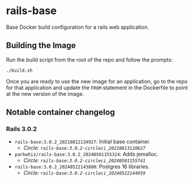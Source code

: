 # rails-base
Base Docker build configuration for a rails web application.

## Building the Image

Run the build script from the root of the repo and follow the prompts:
```
./build.sh
```

Once you are ready to use the new image for an application, go to the repo for that application and update the `FROM` statement in the Dockerfile to point at the new version of the image.

## Notable container changelog

### Rails 3.0.2

* `rails-base:3.0.2_20210812134927`: Initial base container.
  * _Circle: `rails-base:3.0.2-circleci_20210813120627`_
* `parkwhiz/rails-base:3.0.2_20240501155324`: Adds jemalloc.
  * _Circle: `rails-base:3.0.2-circleci_20240501155741`_
* `rails-base:3.0.2_20240522143800`: Postgres 16 libraries.
  * _Circle: `rails-base:3.0.2-circleci_20240522144959`_
